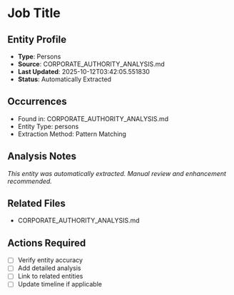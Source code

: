 # Job Title

## Entity Profile
- **Type**: Persons
- **Source**: CORPORATE_AUTHORITY_ANALYSIS.md
- **Last Updated**: 2025-10-12T03:42:05.551830
- **Status**: Automatically Extracted

## Occurrences
- Found in: CORPORATE_AUTHORITY_ANALYSIS.md
- Entity Type: persons
- Extraction Method: Pattern Matching

## Analysis Notes
*This entity was automatically extracted. Manual review and enhancement recommended.*

## Related Files
- CORPORATE_AUTHORITY_ANALYSIS.md

## Actions Required
- [ ] Verify entity accuracy
- [ ] Add detailed analysis
- [ ] Link to related entities
- [ ] Update timeline if applicable
